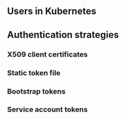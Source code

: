 ## Users in Kubernetes
## Authentication strategies
### X509 client certificates
### Static token file
### Bootstrap tokens
### Service account tokens
